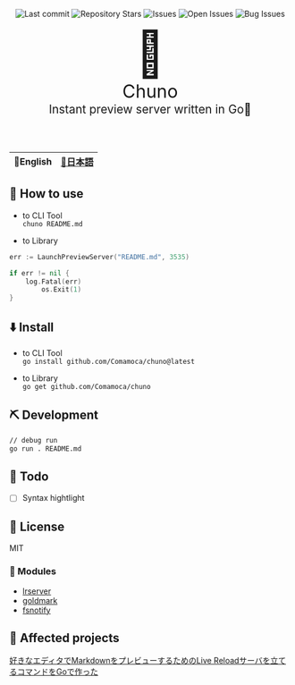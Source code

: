 <div align="center">

![Last commit](https://img.shields.io/github/last-commit/Comamoca/chuno?style=flat-square)
![Repository Stars](https://img.shields.io/github/stars/Comamoca/chuno?style=flat-square)
![Issues](https://img.shields.io/github/issues/Comamoca/chuno?style=flat-square)
![Open Issues](https://img.shields.io/github/issues-raw/Comamoca/chuno?style=flat-square)
![Bug Issues](https://img.shields.io/github/issues/Comamoca/chuno/bug?style=flat-square)

</div>


<div align="center" style="margin-bottom: 4rem">

<div style="font-size: 5rem;">🦊</div>
<div style="font-size: 2rem;">Chuno</div>
<div style="font-size: 1.3rem;">Instant preview server written in Go💨</div>

</div>

</div>

<table>
  <thead>
    <tr>
      <th style="text-align:center">🍔English</th>
      <th style="text-align:center"><a href="README.ja.md">🍡日本語</a></th>
    </tr>
  </thead>
</table>

<div align="center">

</div>

## 🚀 How to use

- to CLI Tool  
`chuno README.md`

- to Library
```go
err := LaunchPreviewServer("README.md", 3535)

if err != nil {
	log.Fatal(err)
		os.Exit(1)
}
```

## ⬇️  Install

- to CLI Tool  
`go install github.com/Comamoca/chuno@latest`


- to Library  
`go get github.com/Comamoca/chuno`


## ⛏️   Development

```sh
// debug run
go run . README.md
```
## 📝 Todo

- [ ] Syntax hightlight

## 📜 License

MIT

### 🧩 Modules

- [lrserver](https://github.com/jaschaephraim/lrserver)
- [goldmark](https://github.com/yuin/goldmark)
- [fsnotify](https://github.com/fsnotify/fsnotify)

## 👏 Affected projects

[好きなエディタでMarkdownをプレビューするためのLive Reloadサーバを立てるコマンドをGoで作った](https://zenn.dev/fj68/articles/e00cc62c84225f)
